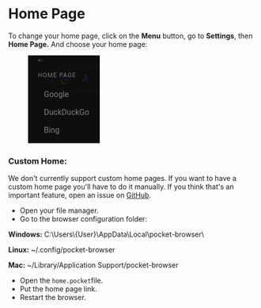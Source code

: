 # Home Page

To change your home page, click on the **Menu** button, go to **Settings**, then **Home Page.** And choose your home page:

<figure><img src="../.gitbook/assets/image.png" alt=""><figcaption></figcaption></figure>

### Custom Home:

We don't currently support custom home pages. If you want to have a custom home page you'll have to do it manually. If you think that's an important feature, open an issue on [GitHub](https://github.com/PocketStudios/Pocket-Browser/issues).

* Open your file manager.
* Go to the browser configuration folder:

**Windows:** C:\Users\\{User}\AppData\Local\pocket-browser\\

**Linux:** \~/.config/pocket-browser

**Mac:** \~/Library/Application Support/pocket-browser

* Open the `home.pocket`file.
* Put the home page link.
* Restart the browser.



